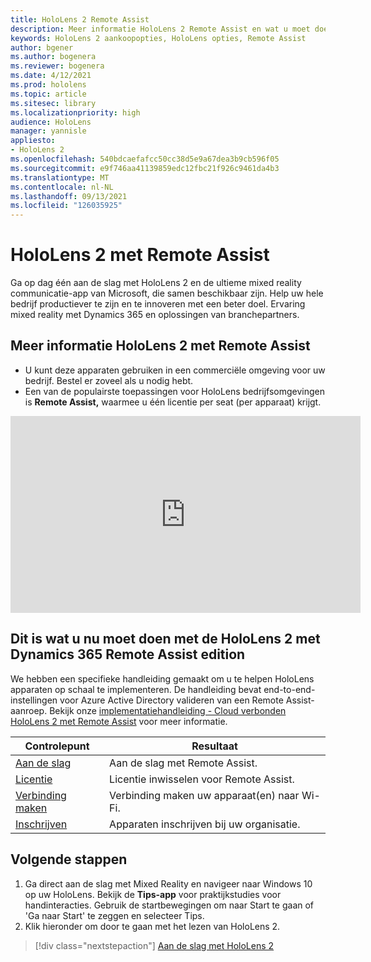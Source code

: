 ```yaml
---
title: HoloLens 2 Remote Assist
description: Meer informatie HoloLens 2 Remote Assist en wat u moet doen nadat u er een van uw eigen hebt.
keywords: HoloLens 2 aankoopopties, HoloLens opties, Remote Assist
author: bgener
ms.author: bogenera
ms.reviewer: bogenera
ms.date: 4/12/2021
ms.prod: hololens
ms.topic: article
ms.sitesec: library
ms.localizationpriority: high
audience: HoloLens
manager: yannisle
appliesto:
- HoloLens 2
ms.openlocfilehash: 540bdcaefafcc50cc38d5e9a67dea3b9cb596f05
ms.sourcegitcommit: e9f746aa41139859edc12fbc21f926c9461da4b3
ms.translationtype: MT
ms.contentlocale: nl-NL
ms.lasthandoff: 09/13/2021
ms.locfileid: "126035925"
---
```

# <a name="hololens-2-with-remote-assist"></a>HoloLens 2 met Remote Assist

Ga op dag één aan de slag met HoloLens 2 en de ultieme mixed reality communicatie-app van Microsoft, die samen beschikbaar zijn. Help uw hele bedrijf productiever te zijn en te innoveren met een beter doel. Ervaring mixed reality met Dynamics 365 en oplossingen van branchepartners.

## <a name="learn-about-hololens-2-with-remote-assist"></a>Meer informatie HoloLens 2 met Remote Assist
- U kunt deze apparaten gebruiken in een commerciële omgeving voor uw bedrijf. Bestel er zoveel als u nodig hebt.
- Een van de populairste toepassingen voor HoloLens bedrijfsomgevingen is **Remote Assist,** waarmee u één licentie per seat (per apparaat) krijgt.

<iframe width="560" height="315" src="https://www.youtube.com/embed/d3YT8j0yYl0" frameborder="0" allow="accelerometer; autoplay; clipboard-write; encrypted-media; gyroscope; picture-in-picture" allowfullscreen></iframe>

## <a name="heres-what-to-do-next-with-the-hololens-2-with-dynamics-365-remote-assist-edition"></a>Dit is wat u nu moet doen met de HoloLens 2 met Dynamics 365 Remote Assist edition

We hebben een specifieke handleiding gemaakt om u te helpen HoloLens apparaten op schaal te implementeren. De handleiding bevat end-to-end-instellingen voor Azure Active Directory valideren van een Remote Assist-aanroep. Bekijk onze [implementatiehandleiding - Cloud verbonden HoloLens 2 met Remote Assist](hololens2-cloud-connected-overview.md) voor meer informatie.

| Controlepunt  | Resultaat                                |
|-------------|----------------------------------------|
| [Aan de slag](/dynamics365/mixed-reality/remote-assist/overview-hololens) | Aan de slag met Remote Assist.        |
| [Licentie](/dynamics365/mixed-reality/remote-assist/deploy-remote-assist#add-and-assign-licenses)     | Licentie inwisselen voor Remote Assist.      |
| [Verbinding maken](/hololens/hololens-network)     | Verbinding maken uw apparaat(en) naar Wi-Fi.       |
| [Inschrijven](/hololens/hololens-enroll-mdm)      | Apparaten inschrijven bij uw organisatie. |

## <a name="next-steps"></a>Volgende stappen

1. Ga direct aan de slag met Mixed Reality en navigeer naar Windows 10 op uw HoloLens. Bekijk de **Tips-app** voor praktijkstudies voor handinteracties. Gebruik de startbewegingen om naar Start te gaan of 'Ga naar Start' te zeggen en selecteer Tips.
1. Klik hieronder om door te gaan met het lezen van HoloLens 2.

> [!div class="nextstepaction"]
> [Aan de slag met HoloLens 2](hololens2-basic-usage.md)
